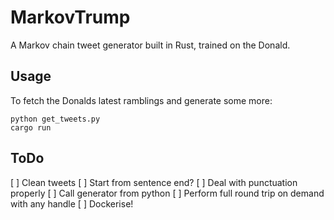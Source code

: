 # MarkovTrump

A Markov chain tweet generator built in Rust, trained on the Donald.

## Usage

To fetch the Donalds latest ramblings and generate some more:

    python get_tweets.py
    cargo run

## ToDo

 [ ] Clean tweets
 [ ] Start from sentence end?
 [ ] Deal with punctuation properly
 [ ] Call generator from python
 [ ] Perform full round trip on demand with any handle
 [ ] Dockerise!
